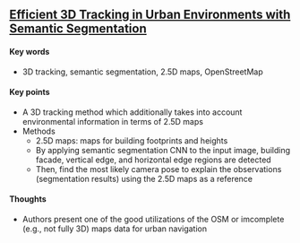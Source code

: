 ## [Efficient 3D Tracking in Urban Environments with Semantic Segmentation](https://www.labri.fr/perso/vlepetit/pubs/hirzer_bmvc17.pdf)

#### Key words

- 3D tracking, semantic segmentation, 2.5D maps, OpenStreetMap

#### Key points

- A 3D tracking method which additionally takes into account environmental information in terms of 2.5D maps
- Methods
	- 2.5D maps: maps for building footprints and heights
	- By applying semantic segmentation CNN to the input image, building facade, vertical edge, and horizontal edge regions are detected
	- Then, find the most likely camera pose to explain the observations (segmentation results) using the 2.5D maps as a reference

#### Thoughts

- Authors present one of the good utilizations of the OSM or imcomplete (e.g., not fully 3D) maps data for urban navigation